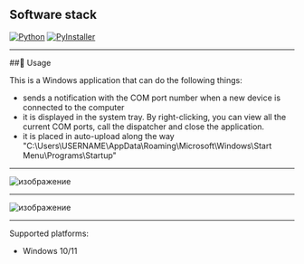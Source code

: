 ## Software stack
[![Python](https://img.shields.io/static/v1?style=for-the-badge&label=Python&message=3.11&logo=Python&color=blue&labelColor=yellow)](https://python.org/)
[![PyInstaller](https://img.shields.io/static/v1?style=for-the-badge&label=PyInstaller&message=5.13.0&logo=Python&color=blue&labelColor=yellow)](https://pyinstaller.org/en/stable/)
***


##📜 Usage

This is a Windows application that can do the following things:
* sends a notification with the COM port number when a new device is connected to the computer
* it is displayed in the system tray. By right-clicking, you can view all the current COM ports, call the dispatcher and close the application.
* it is placed in auto-upload along the way "C:\Users\USERNAME\AppData\Roaming\Microsoft\Windows\Start Menu\Programs\Startup"

***

![изображение](https://github.com/user-attachments/assets/345bfedd-0e4d-4904-9f3e-8e5687ad30e9)

***

![изображение](https://github.com/user-attachments/assets/73275bcc-ab35-46fa-ace0-e4a2096e3632)

***

Supported platforms:
* Windows 10/11

